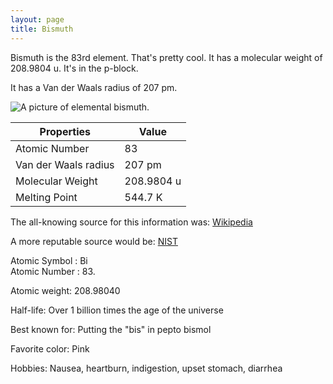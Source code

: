 ```yaml
---
layout: page
title: Bismuth
---
```


Bismuth is the 83rd element. That's pretty cool. It has a molecular weight of
208.9804 u. It's in the p-block.

It has a Van der Waals radius of 207 pm.

![A picture of elemental bismuth.](https://images-na.ssl-images-amazon.com/images/I/51oHzqAXrhL._SX466_.jpg "Elemental bismuth.")

| Properties | Value |
|------------|-------|
| Atomic Number | 83 |
| Van der Waals radius | 207 pm |
| Molecular Weight | 208.9804 u |
| Melting Point | 544.7 K |

The all-knowing source for this information was: [Wikipedia](https://en.wikipedia.org/wiki/Bismuth)

A more reputable source would be: [NIST](https://webbook.nist.gov/cgi/inchi/InChI%3D1S/Bi)

Atomic Symbol : Bi  
Atomic Number : 83. 

Atomic weight: 208.98040

Half-life: Over 1 billion times the age of the universe

Best known for: Putting the "bis" in pepto bismol

Favorite color: Pink

Hobbies: Nausea, heartburn, indigestion, upset stomach, diarrhea

